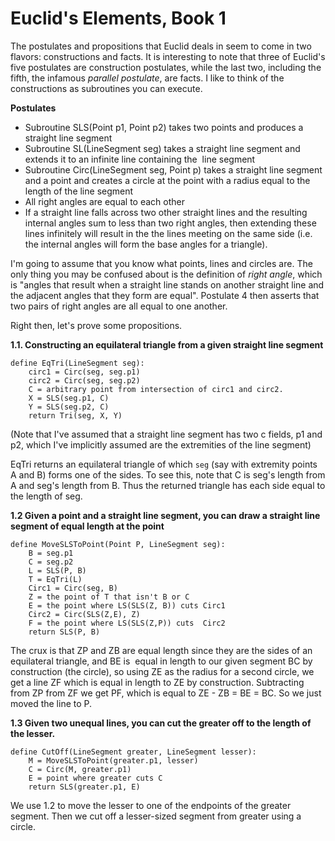 # Euclid's Elements, Book 1

The postulates and propositions that Euclid deals in seem to come in two flavors: constructions and facts. It is interesting to note that three of Euclid's five postulates are construction postulates, while the last two, including the fifth, the infamous *parallel postulate*, are facts. I like to think of the constructions as subroutines you can execute.

**Postulates**
  - Subroutine SLS(Point p1, Point p2) takes two points and produces a straight line segment
  - Subroutine SL(LineSegment seg) takes a straight line segment and extends it to an infinite line containing the  line segment
  - Subroutine Circ(LineSegment seg, Point p) takes a straight line segment and a point and creates a circle at the point with a radius equal to the length of the line segment
  - All right angles are equal to each other
  - If a straight line falls across two other straight lines and the resulting internal angles sum to less than two right angles, then extending these lines infinitely will result in the the lines meeting on the same side (i.e. the internal angles will form the base angles for a triangle).

I'm going to assume that you know what points, lines and circles are. The only thing you may be confused about is the definition of *right angle*, which is "angles that result when a straight line stands on another straight line and the adjacent angles that they form are equal". Postulate 4 then asserts that two pairs of right angles are all equal to one another.

Right then, let's prove some propositions.

**1.1. Constructing an equilateral triangle from a given straight line segment**

    define EqTri(LineSegment seg):
        circ1 = Circ(seg, seg.p1)
        circ2 = Circ(seg, seg.p2)
        C = arbitrary point from intersection of circ1 and circ2.
        X = SLS(seg.p1, C)
        Y = SLS(seg.p2, C)
        return Tri(seg, X, Y)

(Note that I've assumed that a straight line segment has two c fields, p1 and p2, which I've implicitly assumed are the extremities of the line segment)

EqTri returns an equilateral triangle of which <code>seg</code> (say with extremity points A and B) forms one of the sides. To see this, note that C is seg's length from A and seg's length from B. Thus the returned triangle has each side equal to the length of seg.

**1.2 Given a point and a straight line segment, you can draw a straight line segment of equal length at the point**

    define MoveSLSToPoint(Point P, LineSegment seg):
        B = seg.p1
        C = seg.p2
        L = SLS(P, B)
        T = EqTri(L)
        Circ1 = Circ(seg, B)
        Z = the point of T that isn't B or C
        E = the point where LS(SLS(Z, B)) cuts Circ1
        Circ2 = Circ(SLS(Z,E), Z)
        F = the point where LS(SLS(Z,P)) cuts  Circ2
        return SLS(P, B)

The crux is that ZP and ZB are equal length since they are the sides of an equilateral triangle, and BE is  equal in length to our given segment BC by construction (the circle), so using ZE as the radius for a second circle, we get a line ZF which is equal in length to ZE by construction. Subtracting from ZP from ZF we get PF, which is equal to ZE - ZB = BE = BC. So we just moved the line to P.

**1.3 Given two unequal lines, you can cut the greater off to the length of the lesser.**

    define CutOff(LineSegment greater, LineSegment lesser):
        M = MoveSLSToPoint(greater.p1, lesser)
        C = Circ(M, greater.p1)
        E = point where greater cuts C
        return SLS(greater.p1, E)

We use 1.2 to move the lesser to one of the endpoints of the greater segment. Then we cut off a lesser-sized segment from greater using a circle.
